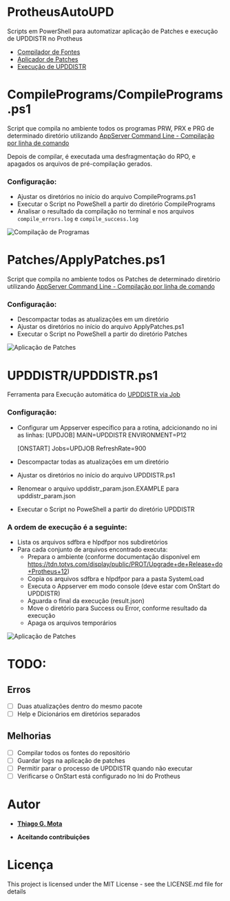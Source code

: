 # ProtheusAutoUPD

Scripts em PowerShell para automatizar aplicação de Patches e execução de UPDDISTR no Protheus

- [Compilador de Fontes](#CompilePrograms/CompilePrograms.ps1)
- [Aplicador de Patches](#Patches/ApplyPatches.ps1)
- [Execução de UPDDISTR](#UPDDISTR/UPDDISTR.ps1)


# CompilePrograms/CompilePrograms.ps1

Script que compila no ambiente todos os programas PRW, PRX e PRG de determinado diretório utilizando [AppServer Command Line - Compilação por linha de comando
](https://tdn.totvs.com/pages/viewpage.action?pageId=528461210)

Depois de compilar, é executada uma desfragmentação do RPO, e apagados os arquivos de pré-compilação gerados.

### Configuração:

- Ajustar os diretórios no início do arquivo CompilePrograms.ps1
- Executar o Script no PoweShell a partir do diretório CompilePrograms
- Analisar o resultado da compilação no terminal e nos arquivos `compile_errors.log` e `compile_success.log`


![Compilação de Programas](CompilePrograms/CompilePrograms.gif)


# Patches/ApplyPatches.ps1

Script que compila no ambiente todos os Patches de determinado diretório utilizando [AppServer Command Line - Compilação por linha de comando
](https://tdn.totvs.com/pages/viewpage.action?pageId=528461210)

### Configuração:

- Descompactar todas as atualizações em um diretório
- Ajustar os diretórios no início do arquivo ApplyPatches.ps1
- Executar o Script no PoweShell a partir do diretório Patches


![Aplicação de Patches](Patches/ApplyPatches.gif)

# UPDDISTR/UPDDISTR.ps1

Ferramenta para Execução automática do [UPDDISTR via Job](https://tdn.totvs.com/display/public/PROT/UPDDISTR+executado+via+Job)

### Configuração:
- Configurar um Appserver específico para a rotina, adcicionando no ini as linhas:
    [UPDJOB]
    MAIN=UPDDISTR
    ENVIRONMENT=P12

    [ONSTART]
    Jobs=UPDJOB
    RefreshRate=900

- Descompactar todas as atualizações em um diretório
- Ajustar os diretórios no início do arquivo UPDDISTR.ps1
- Renomear o arquivo upddistr_param.json.EXAMPLE para upddistr_param.json
- Executar o Script no PoweShell a partir do diretório UPDDISTR

### A ordem de execução é a seguinte:

- Lista os arquivos sdfbra e hlpdfpor nos subdiretórios
- Para cada conjunto de arquivos encontrado executa:
    - Prepara o ambiente (conforme documentação disponível em https://tdn.totvs.com/display/public/PROT/Upgrade+de+Release+do+Protheus+12)
    - Copia os arquivos sdfbra e hlpdfpor para a pasta SystemLoad
    - Executa o Appserver em modo console (deve estar com OnStart do UPDDISTR)
    - Aguarda o final da execução (result.json)
    - Move o diretório para Success ou Error, conforme resultado da execução
    - Apaga os arquivos temporários

![Aplicação de Patches](UPDDISTR/AutoUPDDISTR.gif)

# TODO:

## Erros
- [ ] Duas atualizações dentro do mesmo pacote
- [ ] Help e Dicionários em diretórios separados

## Melhorias
- [ ] Compilar todos os fontes do repositório
- [ ] Guardar logs na aplicação de patches
- [ ] Permitir parar o processo de UPDDISTR quando não executar
- [ ] Verificarse o OnStart está configurado no Ini do Protheus

# Autor

- [**Thiago G. Mota**](https://github.com/tgmti)

- **Aceitando contribuições**

# Licença
This project is licensed under the MIT License - see the LICENSE.md file for details